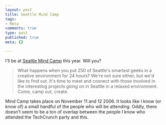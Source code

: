```yaml
--- 
layout: post
title: Seattle Mind Camp
tags: 
- Meta
comments: true
type: post
published: true
meta: {}

---
```

I'll be at <a href="http://www.seattlemind.com/">Seattle Mind Camp</a> this year. Will you?
  <blockquote>What happens when you put 250 of Seattle's smartest geeks in a creative environment for 24 hours? We're not sure either, but we'd like to find out. It's time to meet and connect with those involved in the interesting projects going on in Seattle in a relaxed environment. Come, camp out, create.</blockquote>

  Mind Camp takes place on November 11 and 12 2006. It looks like I know (or know of) a small handful of the people who will be attending. Oddly, there doesn't seem to be a ton of overlap between the people I know who attended the TechCrunch party and this.
